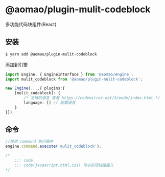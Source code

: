 # @aomao/plugin-mulit-codeblock

多功能代码块组件(React)

## 安装

```bash
$ yarn add @aomao/plugin-mulit-codeblock
```

添加到引擎

```ts
import Engine, { EngineInterface } from '@aomao/engine';
import mulit_codeblock from '@aomao/plugin-mulit-codeblock';

new Engine(...,{ plugins:{
	[mulit_codeblock]: {
		/* 支持的语言 查看 https://codemirror.net/5/mode/index.html */
		language: [] // 配置语言
	}
}})
```

## 命令

```ts
//使用 command 执行插件
engine.command.execute('mulit_codeblock');

/*
	::: code 
	::: code(javascript,html,css) 可以实现快捷插入
*/
```
